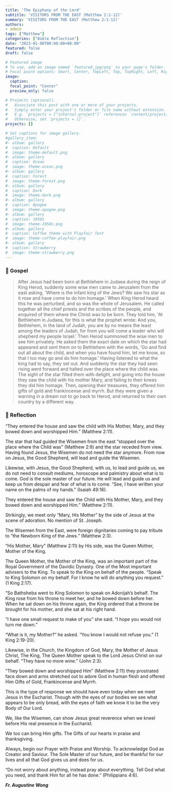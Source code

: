 ```yaml
---
title: 'The Epiphany of the Lord'
subtitle: 'VISITORS FROM THE EAST (Matthew 2:1-12)'
summary: 'VISITORS FROM THE EAST (Matthew 2:1-12)'
authors:
- admin
tags: ["Matthew"]
categories: ["Bible Reflection"]
date: "2023-01-08T00:00:00+08:00"
featured: false
draft: false

# Featured image
# To use, add an image named `featured.jpg/png` to your page's folder.
# Focal point options: Smart, Center, TopLeft, Top, TopRight, Left, Right, BottomLeft, Bottom, BottomRight
image:
  caption:
  focal_point: "Center"
  preview_only: false

# Projects (optional).
#   Associate this post with one or more of your projects.
#   Simply enter your project's folder or file name without extension.
#   E.g. `projects = ["internal-project"]` references `content/project/deep-learning/index.md`.
#   Otherwise, set `projects = []`.
projects: []

# Set captions for image gallery.
#gallery_item:
#- album: gallery
#  caption: Default
#  image: theme-default.png
#- album: gallery
#  caption: Ocean
#  image: theme-ocean.png
#- album: gallery
#  caption: Forest
#  image: theme-forest.png
#- album: gallery
#  caption: Dark
#  image: theme-dark.png
#- album: gallery
#  caption: Apogee
#  image: theme-apogee.png
#- album: gallery
#  caption: 1950s
#  image: theme-1950s.png
#- album: gallery
#  caption: Coffee theme with Playfair font
#  image: theme-coffee-playfair.png
#- album: gallery
#  caption: Strawberry
#  image: theme-strawberry.png
---
```


### :love_letter: Gospel
> After Jesus had been born at Bethlehem in Judaea during the reign of King Herod, suddenly some wise men came to Jerusalem from the east asking, 'Where is the infant king of the Jews? We saw his star as it rose and have come to do him homage.' When King Herod heard this he was perturbed, and so was the whole of Jerusalem. He called together all the chief priests and the scribes of the people, and enquired of them where the Christ was to be born. They told him, 'At Bethlehem in Judaea, for this is what the prophet wrote: And you, Bethlehem, in the land of Judah, you are by no means the least among the leaders of Judah, for from you will come a leader who will shepherd my people Israel.' Then Herod summoned the wise men to see him privately. He asked them the exact date on which the star had appeared and sent them on to Bethlehem with the words, 'Go and find out all about the child, and when you have found him, let me know, so that I too may go and do him homage.' Having listened to what the king had to say, they set out. And suddenly the star they had seen rising went forward and halted over the place where the child was. The sight of the star filled them with delight, and going into the house they saw the child with his mother Mary, and falling to their knees they did him homage. Then, opening their treasures, they offered him gifts of gold and frankincense and myrrh. But they were given a warning in a dream not to go back to Herod, and returned to their own country by a different way.

### :speech_balloon: Reflection
“They entered the house and saw the child with His Mother, Mary, and they bowed down and worshipped Him.” (Matthew 2:11).

The star that had guided the Wisemen from the east “stopped over the place where the Child was” (Matthew 2:9) and the star receded from view. Having found Jesus, the Wisemen do not need the star anymore. From now on Jesus, the Good Shepherd, will lead and guide the Wisemen.

Likewise, with Jesus, the Good Shepherd, with us, to lead and guide us, we do not need to consult mediums, horoscope and palmistry about what is to come. God is the sole master of our future. He will lead and guide us and keep us from despair and fear of what is to come. “See, I have written your name on the palms of my hands.” (Isaiah 49:16).

They entered the house and saw the Child with His Mother, Mary, and they bowed down and worshipped Him.” (Matthew 2:11).

Strikingly, we meet only “Mary, His Mother” by the side of Jesus at the scene of adoration. No mention of St. Joseph.

The Wisemen from the East, were foreign dignitaries coming to pay tribute to “the Newborn King of the Jews.” (Matthew 2:3).

“His Mother, Mary” (Matthew 2:11) by His side, was the Queen Mother, Mother of the King.

The Queen Mother, the Mother of the King, was an important part of the Royal Government of the Davidic Dynasty. One of the Most important advisers to the King. To speak to the King on behalf of the people. “Speak to King Solomon on my behalf. For I know he will do anything you request.” (1 King 2:17).

“So Bathsheba went to King Solomon to speak on Adonijah’s behalf. The King rose from his throne to meet her, and he bowed down before her. When he sat down on his throne again, the King ordered that a throne be brought for his mother, and she sat at his right hand.

“I have one small request to make of you” she said. “I hope you would not turn me down.”

“What is it, my Mother?” he asked. “You know I would not refuse you.” (1 King 2:19-20).

Likewise, in the Church, the Kingdom of God, Mary, the Mother of Jesus Christ, The King, The Queen Mother speak to the Lord Jesus Christ on our behalf. “They have no more wine.” (John 2:3).

“They bowed down and worshipped Him” (Matthew 2:11) they prostrated face down and arms stretched out to adore God in human flesh and offered Him Gifts of Gold, Frankincense and Myrrh.

This is the type of response we should have even today when we meet Jesus in the Eucharist. Though with the eyes of our bodies we see what appears to be only bread, with the eyes of faith we know it to be the very Body of Our Lord.

We, like the Wisemen, can show Jesus great reverence when we kneel before His real presence in the Eucharist.

We too can bring Him gifts. The Gifts of our hearts in praise and thanksgiving.

Always, begin our Prayer with Praise and Worship. To acknowledge God as Creator and Saviour. The Sole Master of our future, and be thankful for our lives and all that God gives us and does for us.

“Do not worry about anything, instead pray about everything. Tell God what you need, and thank Him for all he has done.” (Philippians 4:6).


___Fr. Augustine Wong___